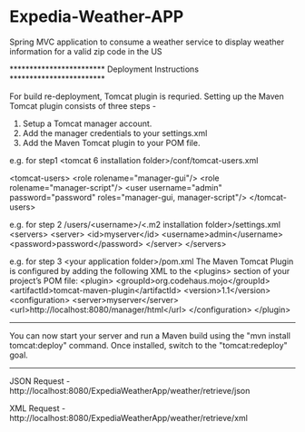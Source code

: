 Expedia-Weather-APP
===================

Spring MVC application to consume a weather service to display weather information for a valid zip code in the US


************************ Deployment Instructions ************************

For build re-deployment, Tomcat plugin is requried.
Setting up the Maven Tomcat plugin consists of three steps -

1. Setup a Tomcat manager account.
2. Add the manager credentials to your settings.xml
3. Add the Maven Tomcat plugin to your POM file.

e.g. for step1 &lt;tomcat 6 installation folder&gt;/conf/tomcat-users.xml

&lt;tomcat-users&gt;
  &lt;role rolename="manager-gui"/&gt;
	&lt;role rolename="manager-script"/&gt;
	&lt;user username="admin" password="password" roles="manager-gui, manager-script"/&gt;
&lt;/tomcat-users&gt;

e.g. for step 2  /users/&lt;username&gt;/&lt;.m2 installation folder&gt;/settings.xml
&lt;servers&gt;
	&lt;server&gt;
		&lt;id&gt;myserver&lt;/id&gt;
		&lt;username&gt;admin&lt;/username&gt;
		&lt;password&gt;password&lt;/password&gt;
	&lt;/server&gt;
&lt;/servers&gt;

e.g. for step 3 &lt;your application folder&gt;/pom.xml
The Maven Tomcat Plugin is configured by adding the following XML to the &lt;plugins&gt; section of your project’s POM file:
&lt;plugin&gt;
	&lt;groupId&gt;org.codehaus.mojo&lt;/groupId&gt;
	&lt;artifactId&gt;tomcat-maven-plugin&lt;/artifactId&gt;
	&lt;version&gt;1.1&lt;/version&gt;
	&lt;configuration&gt;
		&lt;server&gt;myserver&lt;/server&gt;
		&lt;url&gt;http://localhost:8080/manager/html&lt;/url&gt;
	&lt;/configuration&gt;
&lt;/plugin&gt;

***************************************************
You can now start your server and run a Maven build using the "mvn install tomcat:deploy" command. Once installed, switch to the "tomcat:redeploy" goal.

***************************************************
JSON Request - http://localhost:8080/ExpediaWeatherApp/weather/retrieve/json

XML Request - http://localhost:8080/ExpediaWeatherApp/weather/retrieve/xml
